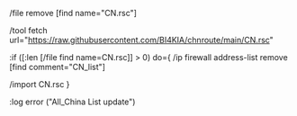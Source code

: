 /file remove [find name="CN.rsc"]

/tool fetch url="https://raw.githubusercontent.com/BI4KIA/chnroute/main/CN.rsc"

:if ([:len [/file find name=CN.rsc]] > 0) do={
/ip firewall address-list remove [find comment="CN_list"]

/import CN.rsc
}

:log error ("All_China List update")
